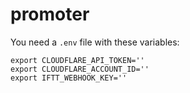 # promoter

You need a `.env` file with these variables:
```
export CLOUDFLARE_API_TOKEN=''
export CLOUDFLARE_ACCOUNT_ID=''
export IFTT_WEBHOOK_KEY=''
```
